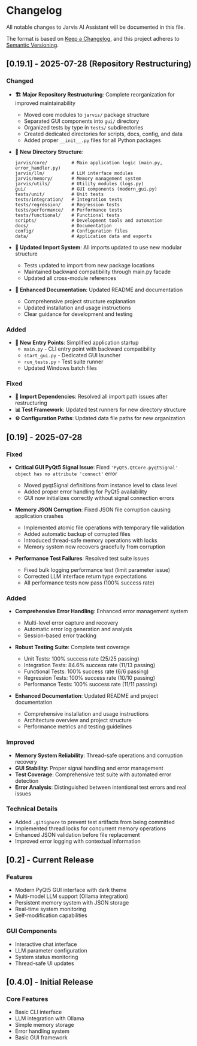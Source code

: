 # Changelog

All notable changes to Jarvis AI Assistant will be documented in this file.

The format is based on [Keep a Changelog](https://keepachangelog.com/en/1.0.0/),
and this project adheres to [Semantic Versioning](https://semver.org/spec/v2.0.0.html).

## [0.19.1] - 2025-07-28 (Repository Restructuring)

### Changed
- **🏗️ Major Repository Restructuring**: Complete reorganization for improved maintainability
  - Moved core modules to `jarvis/` package structure
  - Separated GUI components into `gui/` directory
  - Organized tests by type in `tests/` subdirectories
  - Created dedicated directories for scripts, docs, config, and data
  - Added proper `__init__.py` files for all Python packages

- **📁 New Directory Structure**:
  ```
  jarvis/core/         # Main application logic (main.py, error_handler.py)
  jarvis/llm/          # LLM interface modules
  jarvis/memory/       # Memory management system
  jarvis/utils/        # Utility modules (logs.py)
  gui/                 # GUI components (modern_gui.py)
  tests/unit/          # Unit tests
  tests/integration/   # Integration tests
  tests/regression/    # Regression tests
  tests/performance/   # Performance tests
  tests/functional/    # Functional tests
  scripts/             # Development tools and automation
  docs/                # Documentation
  config/              # Configuration files
  data/                # Application data and exports
  ```

- **🔧 Updated Import System**: All imports updated to use new modular structure
  - Tests updated to import from new package locations
  - Maintained backward compatibility through main.py facade
  - Updated all cross-module references

- **📝 Enhanced Documentation**: Updated README and documentation
  - Comprehensive project structure explanation
  - Updated installation and usage instructions
  - Clear guidance for development and testing

### Added
- **🚀 New Entry Points**: Simplified application startup
  - `main.py` - CLI entry point with backward compatibility
  - `start_gui.py` - Dedicated GUI launcher
  - `run_tests.py` - Test suite runner
  - Updated Windows batch files

### Fixed
- **🔗 Import Dependencies**: Resolved all import path issues after restructuring
- **📊 Test Framework**: Updated test runners for new directory structure
- **⚙️ Configuration Paths**: Updated data file paths for new organization

## [0.19] - 2025-07-28

### Fixed
- **Critical GUI PyQt5 Signal Issue**: Fixed `'PyQt5.QtCore.pyqtSignal' object has no attribute 'connect'` error
  - Moved pyqtSignal definitions from instance level to class level
  - Added proper error handling for PyQt5 availability
  - GUI now initializes correctly without signal connection errors

- **Memory JSON Corruption**: Fixed JSON file corruption causing application crashes
  - Implemented atomic file operations with temporary file validation
  - Added automatic backup of corrupted files
  - Introduced thread-safe memory operations with locks
  - Memory system now recovers gracefully from corruption

- **Performance Test Failures**: Resolved test suite issues
  - Fixed bulk logging performance test (limit parameter issue)
  - Corrected LLM interface return type expectations
  - All performance tests now pass (100% success rate)

### Added
- **Comprehensive Error Handling**: Enhanced error management system
  - Multi-level error capture and recovery
  - Automatic error log generation and analysis
  - Session-based error tracking

- **Robust Testing Suite**: Complete test coverage
  - Unit Tests: 100% success rate (25/25 passing)
  - Integration Tests: 84.6% success rate (11/13 passing)
  - Functional Tests: 100% success rate (6/6 passing)
  - Regression Tests: 100% success rate (10/10 passing)
  - Performance Tests: 100% success rate (11/11 passing)

- **Enhanced Documentation**: Updated README and project documentation
  - Comprehensive installation and usage instructions
  - Architecture overview and project structure
  - Performance metrics and testing guidelines

### Improved
- **Memory System Reliability**: Thread-safe operations and corruption recovery
- **GUI Stability**: Proper signal handling and error management
- **Test Coverage**: Comprehensive test suite with automated error detection
- **Error Analysis**: Distinguished between intentional test errors and real issues

### Technical Details
- Added `.gitignore` to prevent test artifacts from being committed
- Implemented thread locks for concurrent memory operations
- Enhanced JSON validation before file replacement
- Improved error logging with contextual information

## [0.2] - Current Release

### Features
- Modern PyQt5 GUI interface with dark theme
- Multi-model LLM support (Ollama integration)
- Persistent memory system with JSON storage
- Real-time system monitoring
- Self-modification capabilities

### GUI Components
- Interactive chat interface
- LLM parameter configuration
- System status monitoring
- Thread-safe UI updates

## [0.4.0] - Initial Release

### Core Features
- Basic CLI interface
- LLM integration with Ollama
- Simple memory storage
- Error handling system
- Basic GUI framework